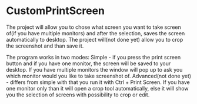 # CustomPrintScreen
The project will allow you to chose what screen you want to take screen of(if you have multiple monitors) and after the selection, saves the screen automatically to desktop. The project will(not done yet) allow you to crop the screenshot and than save it. 

The program works in two modes:
Simple - if you press the print screen button and if you have one monitor, the screen will be saved to your desktop. If you have multiple monitors the window will pop up to ask you which monitor would you like to take screenshot of. 
Advanced(not done yet) - differs from simple with that you run it with Ctrl + Print Screen. If you have one monitor only than it will open a crop tool automatically, else it will show you the selection of screens with possibility to crop or edit. 
